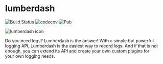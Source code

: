 # lumberdash

[![Build Status](https://github.com/bmw-tech/lumberdash/actions/workflows/main.yml/badge.svg)](https://github.com/bmw-tech/lumberdash/actions)
[![codecov](https://codecov.io/gh/bmw-tech/lumberdash/branch/master/graph/badge.svg)](https://codecov.io/gh/bmw-tech/lumberdash)
[![Pub](https://img.shields.io/pub/v/lumberdash.svg)](https://pub.dartlang.org/packages/lumberdash)

![lumberdash icon](https://github.com/bmw-tech/lumberdash/raw/master/art/lumberdash.png)

Do you need logs? Lumberdash is the answer! With a simple but powerful logging API, Lumberdash is the easiest way to record logs.
And if that is not enough, you can extend its API and create your own custom plugins for your own logging needs.
